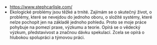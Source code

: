 - https://www.stephcarlisle.com/
- Ekologické problémy jsou těžké a trnité. Zajímám se o skutečný život, o problémy, které se nevejdou do jednoho oboru, o složité systémy, které nelze pochopit jen na základě jednoho pohledu. Proto se moje práce pohybuje na pomezí praxe, výzkumu a teorie. Opírá se o vědecký výzkum, představivost a značnou dávku spekulací.  Zcela se opírá o hlubokou spolupráci a týmovou práci.